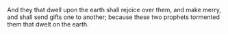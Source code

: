 And they that dwell upon the earth shall rejoice over them, and make merry, and shall send gifts one to another; because these two prophets tormented them that dwelt on the earth.
